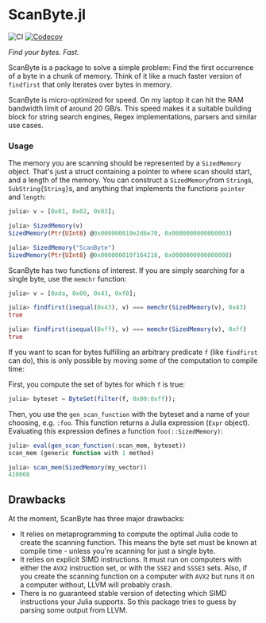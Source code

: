 # ScanByte.jl

![CI](https://github.com/jakobnissen/ScanByte.jl/workflows/CI/badge.svg)
[![Codecov](https://codecov.io/gh/jakobnissen/ScanByte.jl/branch/master/graph/badge.svg)](https://codecov.io/gh/jakobnissen/ScanByte.jl)

_Find your bytes. Fast._

ScanByte is a package to solve a simple problem: Find the first occurrence of a byte in a chunk of memory. Think of it like a much faster version of `findfirst` that only iterates over bytes in memory.

ScanByte is micro-optimized for speed. On my laptop it can hit the RAM bandwidth limit of around 20 GB/s. This speed makes it a suitable building block for string search engines, Regex implementations, parsers and similar use cases.

### Usage
The memory you are scanning should be represented by a `SizedMemory` object. That's just a struct containing a pointer to where scan should start, and a length of the memory. You can construct a `SizedMemory`from `String`s, `SubString{String}`s, and anything that implements the functions `pointer` and `length`:
```julia
julia> v = [0x01, 0x02, 0x03];

julia> SizedMemory(v)
SizedMemory(Ptr{UInt8} @0x000000010e2d6e70, 0x0000000000000003)

julia> SizedMemory("ScanByte")
SizedMemory(Ptr{UInt8} @0x000000010f164218, 0x0000000000000008)
```

ScanByte has two functions of interest. If you are simply searching for a single byte, use the `memchr` function:

```julia
julia> v = [0xda, 0x00, 0x43, 0xf0];

julia> findfirst(isequal(0x43), v) === memchr(SizedMemory(v), 0x43)
true

julia> findfirst(isequal(0xff), v) === memchr(SizedMemory(v), 0xff)
true
```

If you want to scan for bytes fulfilling an arbitrary predicate `f` (like `findfirst` can do), this is only possible by moving some of the computation to compile time:

First, you compute the set of bytes for which `f` is true:

```julia
julia> byteset = ByteSet(filter(f, 0x00:0xff));

```

Then, you use the `gen_scan_function` with the byteset and a name of your choosing, e.g. `:foo`. This function returns a Julia expression (`Expr` object). Evaluating this expression defines a function `foo(::SizedMemory)`:

```julia
julia> eval(gen_scan_function(:scan_mem, byteset))
scan_mem (generic function with 1 method)

julia> scan_mem(SizedMemory(my_vector))
410068
```

## Drawbacks
At the moment, ScanByte has three major drawbacks:

* It relies on metaprogramming to compute the optimal Julia code to create the scanning function. This means the byte set must be known at compile time - unless you're scanning for just a single byte.
* It relies on explicit SIMD instructions. It must run on computers with either the `AVX2` instruction set, or with the `SSE2` and `SSSE3` sets. Also, if you create the scanning function on a computer with `AVX2` but runs it on a computer without, LLVM will probably crash.
* There is no guaranteed stable version of detecting which SIMD instructions your Julia supports. So this package tries to guess by parsing some output from LLVM.

